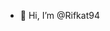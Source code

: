 - 👋 Hi, I’m @Rifkat94


<!---
Rifkat94/Rifkat94 is a ✨ special ✨ repository because its `README.md` (this file) appears on your GitHub profile.
You can click the Preview link to take a look at your changes.
--->
